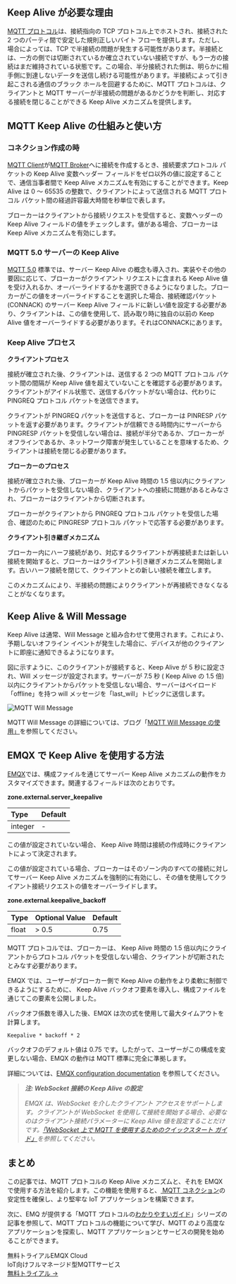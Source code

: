 ## Keep Alive が必要な理由

[MQTT プロトコル](https://www.emqx.com/ja/blog/the-easiest-guide-to-getting-started-with-mqtt)は、接続指向の TCP プロトコル上でホストされ、接続された 2 つのパーティ間で安定した規則正しいバイト フローを提供します。ただし、場合によっては、TCP で半接続の問題が発生する可能性があります。半接続とは、一方の側では切断されているか確立されていない接続ですが、もう一方の接続はまだ維持されている状態です。この場合、半分接続された側は、明らかに相手側に到達しないデータを送信し続ける可能性があります。半接続によって引き起こされる通信のブラック ホールを回避するために、MQTT プロトコルは、クライアントと MQTT サーバーが半接続の問題があるかどうかを判断し、対応する接続を閉じることができる Keep Alive メカニズムを提供します。

## MQTT Keep Alive の仕組みと使い方

### コネクション作成の時

[MQTT Client](https://www.emqx.com/ja/blog/mqtt-client-tools)が[MQTT Broker](https://www.emqx.com/ja/blog/the-ultimate-guide-to-mqtt-broker-comparison)へに接続を作成するとき、接続要求プロトコル パケットの Keep Alive 変数ヘッダー フィールドをゼロ以外の値に設定することで、通信当事者間で Keep Alive メカニズムを有効にすることができます。Keep Alive は 0 ～ 65535 の整数で、クライアントによって送信される MQTT プロトコル パケット間の経過許容最大時間を秒単位で表します。

ブローカーはクライアントから接続リクエストを受信すると、変数ヘッダーの Keep Alive フィールドの値をチェックします。値がある場合、ブローカーは Keep Alive メカニズムを有効にします。

### MQTT 5.0 サーバーの Keep Alive 

[MQTT 5.0](https://www.emqx.com/en/mqtt/mqtt5) 標準では、サーバー  Keep Alive の概念も導入され、実装やその他の要因に応じて、ブローカーがクライアント リクエストに含まれる Keep Alive 値を受け入れるか、オーバーライドするかを選択できるようになりました。ブローカーがこの値をオーバーライドすることを選択した場合、接続確認パケット (CONNACK) のサーバー  Keep Alive  フィールドに新しい値を設定する必要があり、クライアントは、この値を使用して、読み取り時に独自の以前の Keep Alive 値をオーバーライドする必要があります。それはCONNACKにあります。

### Keep Alive プロセス

**クライアントプロセス**

接続が確立された後、クライアントは、送信する 2 つの MQTT プロトコル パケット間の間隔が Keep Alive 値を超えていないことを確認する必要があります。クライアントがアイドル状態で、送信するパケットがない場合は、代わりに PINGREQ プロトコル パケットを送信できます。

クライアントが PINGREQ パケットを送信すると、ブローカーは PINRESP パケットを返す必要があります。クライアントが信頼できる時間内にサーバーから PINGRESP パケットを受信しない場合は、接続が半分であるか、ブローカーがオフラインであるか、ネットワーク障害が発生していることを意味するため、クライアントは接続を閉じる必要があります。

**ブローカーのプロセス**

接続が確立された後、ブローカーが Keep Alive 時間の 1.5 倍以内にクライアントからパケットを受信しない場合、クライアントへの接続に問題があるとみなされ、ブローカーはクライアントから切断されます。

ブローカーがクライアントから PINGREQ プロトコル パケットを受信した場合、確認のために PINGRESP プロトコル パケットで応答する必要があります。

**クライアント引き継ぎメカニズム**

ブローカー内にハーフ接続があり、対応するクライアントが再接続または新しい接続を開始すると、ブローカーはクライアント引き継ぎメカニズムを開始します。古いハーフ接続を閉じて、クライアントとの新しい接続を確立します。

このメカニズムにより、半接続の問題によりクライアントが再接続できなくなることがなくなります。

## Keep Alive & Will Message

Keep Alive は通常、Will Message と組み合わせて使用されます。これにより、予期しないオフライン イベントが発生した場合に、デバイスが他のクライアントに即座に通知できるようになります。

図に示すように、このクライアントが接続すると、Keep Alive が 5 秒に設定され、Will メッセージが設定されます。サーバーが 7.5 秒 ( Keep Alive の 1.5 倍) 以内にクライアントからパケットを受信しない場合、サーバーはペイロード「offline」を持つ will メッセージを「last_will」トピックに送信します。

![MQTT Will Message](https://assets.emqx.com/images/3fc9e2c463bd38c21dc7f523520c7076.png)

MQTT Will Message の詳細については、ブログ「[MQTT Will Message の使用」](https://www.emqx.com/en/blog/use-of-mqtt-will-message)を参照してください。

## EMQX で Keep Alive を使用する方法

[EMQX](https://www.emqx.com/ja/products/emqx)では、構成ファイルを通じてサーバー  Keep Alive  メカニズムの動作をカスタマイズできます。関連するフィールドは次のとおりです。

**zone.external.server_keepalive**

| Type    | Default |
| :------ | :------ |
| integer | -       |

この値が設定されていない場合、 Keep Alive 時間は接続の作成時にクライアントによって決定されます。

この値が設定されている場合、ブローカーはそのゾーン内のすべての接続に対してサーバー  Keep Alive  メカニズムを強制的に有効にし、その値を使用してクライアント接続リクエストの値をオーバーライドします。

**zone.external.keepalive_backoff**

| Type  | Optional Value | Default |
| :---- | :------------- | :------ |
| float | > 0.5          | 0.75    |

MQTT プロトコルでは、ブローカーは、 Keep Alive 時間の 1.5 倍以内にクライアントからプロトコル パケットを受信しない場合、クライアントが切断されたとみなす必要があります。

EMQX では、ユーザーがブローカー側で Keep Alive の動作をより柔軟に制御できるようにするために、 Keep Alive  バックオフ要素を導入し、構成ファイルを通じてこの要素を公開しました。

バックオフ係数を導入した後、EMQX は次の式を使用して最大タイムアウトを計算します。

```
Keepalive * backoff * 2
```

バックオフのデフォルト値は 0.75 です。したがって、ユーザーがこの構成を変更しない場合、EMQX の動作は MQTT 標準に完全に準拠します。

詳細については、[EMQX configuration documentation](https://www.emqx.io/docs/en/v4.3/configuration/configuration.html) を参照してください。

> ***注: WebSocket 接続の Keep Alive の設定***
>
> *EMQX は、WebSocket を介したクライアント アクセスをサポートします。クライアントが WebSocket を使用して接続を開始する場合、必要なのはクライアント接続パラメーターに Keep Alive 値を設定することだけです。*[*「WebSocket 上で MQTT を使用するためのクイックスタート ガイド」*](https://www.emqx.com/ja/blog/connect-to-mqtt-broker-with-websocket)*を参照してください。*

## まとめ

この記事では、MQTT プロトコルの Keep Alive  メカニズムと、それを EMQX で使用する方法を紹介します。この機能を使用すると、[ MQTT コネクション](https://www.emqx.com/ja/blog/how-to-set-parameters-when-establishing-an-mqtt-connection)の安定性を確保し、より堅牢な IoT アプリケーションを構築できます。

次に、EMQ が提供する「MQTT プロトコルの[わかりやすいガイド](https://www.emqx.com/en/mqtt-guide)」シリーズの記事を参照して、MQTT プロトコルの機能について学び、MQTT のより高度なアプリケーションを探索し、MQTT アプリケーションとサービスの開発を始めることができます。



<section class="promotion">
    <div>
        無料トライアルEMQX Cloud
        <div class="is-size-14 is-text-normal has-text-weight-normal">IoT向けフルマネージド型MQTTサービス</div>
    </div>
    <a href="https://accounts.emqx.com/signup?continue=https://cloud-intl.emqx.com/console/deployments/0?oper=new" class="button is-gradient px-5">無料トライアル →</a>
</section>
